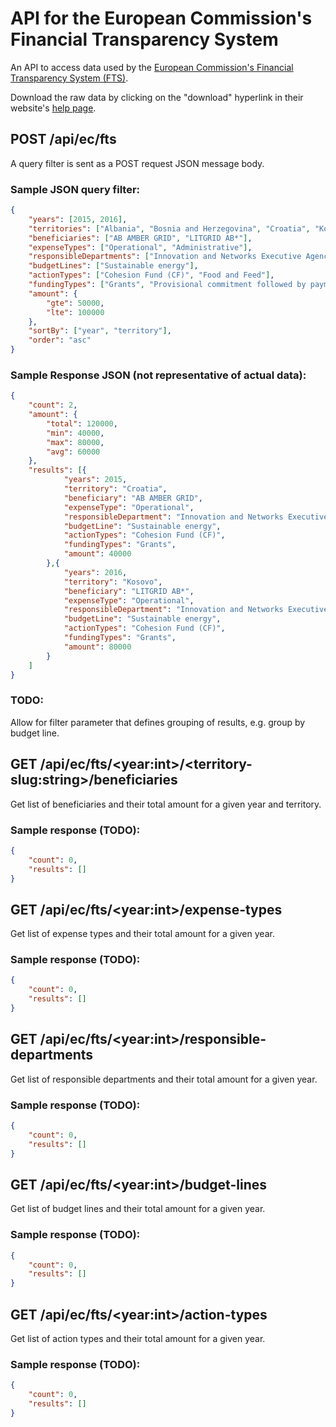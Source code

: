 # API for the European Commission's Financial Transparency System 
An API to access data used by the [European Commission's Financial Transparency System (FTS)](http://ec.europa.eu/budget/fts/index_en.htm).

Download the raw data by clicking on the "download" hyperlink in their website's [help page](http://ec.europa.eu/budget/fts/help_en.htm).


## POST /api/ec/fts

A query filter is sent as a POST request JSON message body.

### Sample JSON query filter:
```json
{
	"years": [2015, 2016],
	"territories": ["Albania", "Bosnia and Herzegovina", "Croatia", "Kosovo", "Macedonia", "Montenegro", "Serbia"],
	"beneficiaries": ["AB AMBER GRID", "LITGRID AB*"],
	"expenseTypes": ["Operational", "Administrative"],
	"responsibleDepartments": ["Innovation and Networks Executive Agency"],
	"budgetLines": ["Sustainable energy"],
	"actionTypes": ["Cohesion Fund (CF)", "Food and Feed"],
	"fundingTypes": ["Grants", "Provisional commitment followed by payment"],
	"amount": {
		"gte": 50000,
		"lte": 100000
	},
	"sortBy": ["year", "territory"],
	"order": "asc"
}
```

### Sample Response JSON (not representative of actual data):
```json
{
	"count": 2,
	"amount": {
		"total": 120000,
		"min": 40000,
		"max": 80000,
		"avg": 60000
	},
	"results": [{
			"years": 2015,
			"territory": "Croatia",
			"beneficiary": "AB AMBER GRID",
			"expenseType": "Operational",
			"responsibleDepartment": "Innovation and Networks Executive Agency",
			"budgetLine": "Sustainable energy",
			"actionTypes": "Cohesion Fund (CF)",
			"fundingTypes": "Grants",
			"amount": 40000
		},{
			"years": 2016,
			"territory": "Kosovo",
			"beneficiary": "LITGRID AB*",
			"expenseType": "Operational",
			"responsibleDepartment": "Innovation and Networks Executive Agency",
			"budgetLine": "Sustainable energy",
			"actionTypes": "Cohesion Fund (CF)",
			"fundingTypes": "Grants",
			"amount": 80000
		}
	]
}
```


### TODO:
Allow for filter parameter that defines grouping of results, e.g. group by budget line.

## GET /api/ec/fts/&lt;year:int&gt;/&lt;territory-slug:string&gt;/beneficiaries

Get list of beneficiaries and their total amount for a given year and territory.

### Sample response (TODO):
```json
{
	"count": 0,
	"results": []  
}
```

## GET /api/ec/fts/&lt;year:int&gt;/expense-types

Get list of expense types and their total amount for a given year.

### Sample response (TODO):
```json
{
	"count": 0,
	"results": []  
}
```

## GET /api/ec/fts/&lt;year:int&gt;/responsible-departments

Get list of responsible departments and their total amount for a given year.

### Sample response (TODO):
```json
{
	"count": 0,
	"results": []  
}
```

## GET /api/ec/fts/&lt;year:int&gt;/budget-lines

Get list of budget lines and their total amount for a given year.

### Sample response (TODO):
```json
{
	"count": 0,
	"results": []  
}
```

## GET /api/ec/fts/&lt;year:int&gt;/action-types

Get list of action types and their total amount for a given year.

### Sample response (TODO):
```json
{
	"count": 0,
	"results": []  
}
```
